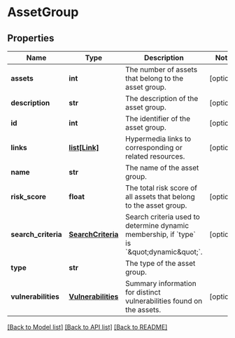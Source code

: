 # AssetGroup

## Properties
Name | Type | Description | Notes
------------ | ------------- | ------------- | -------------
**assets** | **int** | The number of assets that belong to the asset group. | [optional] 
**description** | **str** | The description of the asset group. | [optional] 
**id** | **int** | The identifier of the asset group. | [optional] 
**links** | [**list[Link]**](Link.md) | Hypermedia links to corresponding or related resources. | [optional] 
**name** | **str** | The name of the asset group. | 
**risk_score** | **float** | The total risk score of all assets that belong to the asset group. | [optional] 
**search_criteria** | [**SearchCriteria**](SearchCriteria.md) | Search criteria used to determine dynamic membership, if &#x60;type&#x60; is &#x60;\&quot;dynamic\&quot;&#x60;.  | [optional] 
**type** | **str** | The type of the asset group. | 
**vulnerabilities** | [**Vulnerabilities**](Vulnerabilities.md) | Summary information for distinct vulnerabilities found on the assets. | [optional] 

[[Back to Model list]](../README.md#documentation-for-models) [[Back to API list]](../README.md#documentation-for-api-endpoints) [[Back to README]](../README.md)


